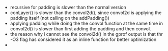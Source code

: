 - recursive for padding is slower than the normal version
- conLayer() is slower than the convol2d(), since convol2d is applying the padding itself (not calling on the addPadding())
- applying padding while doing the the convol function at the same time in convol2d() is slower than first adding the padding and then convol.
- the reason why i cannot see the convol2d() in the gprof output is that thr -O3 flag has considered it as an inline function for better optimization
-  